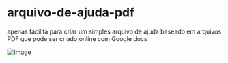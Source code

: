# arquivo-de-ajuda-pdf
apenas facilita para criar um simples arquivo de ajuda baseado em arquivos PDF que pode ser criado online com Google docs

![image](https://github.com/Valdemir-DSW/arquivo-de-ajuda-pdf/assets/134114016/01d3e4d4-321b-414d-ad52-632f71c99422)
